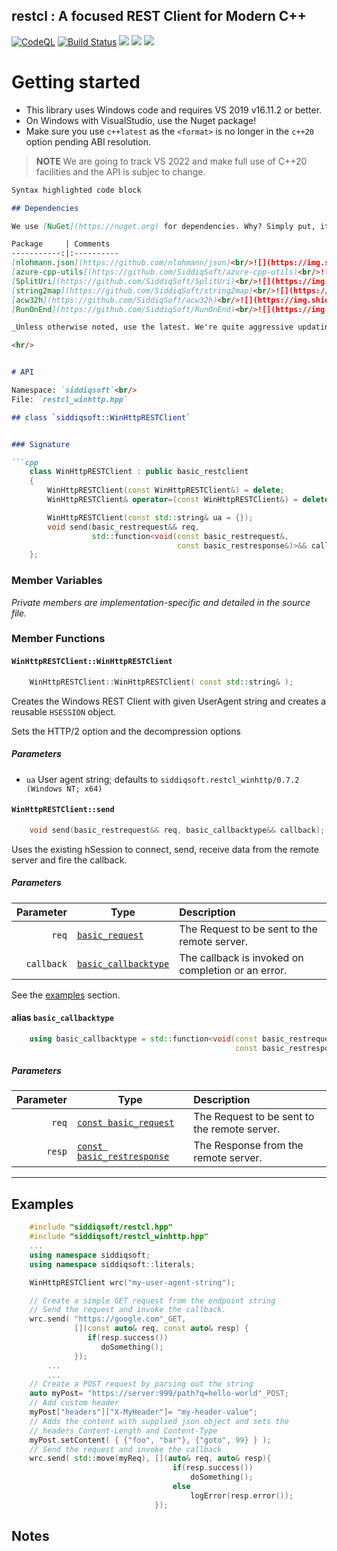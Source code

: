 restcl : A focused REST Client for Modern C++
-------------------------------------------

<!-- badges -->
[![CodeQL](https://github.com/SiddiqSoft/restcl/actions/workflows/codeql-analysis.yml/badge.svg)](https://github.com/SiddiqSoft/restcl/actions/workflows/codeql-analysis.yml)
[![Build Status](https://dev.azure.com/siddiqsoft/siddiqsoft/_apis/build/status/SiddiqSoft.restcl?branchName=main)](https://dev.azure.com/siddiqsoft/siddiqsoft/_build/latest?definitionId=13&branchName=main)
![](https://img.shields.io/nuget/v/SiddiqSoft.restcl)
![](https://img.shields.io/github/v/tag/SiddiqSoft/restcl)
![](https://img.shields.io/azure-devops/tests/siddiqsoft/siddiqsoft/13)
<!--![](https://img.shields.io/azure-devops/coverage/siddiqsoft/siddiqsoft/13)-->
<!-- end badges -->

# Getting started

- This library uses Windows code and requires VS 2019 v16.11.2 or better.
- On Windows with VisualStudio, use the Nuget package! 
- Make sure you use `c++latest` as the `<format>` is no longer in the `c++20` option pending ABI resolution.

> **NOTE**
> We are going to track VS 2022 and make full use of C++20 facilities and the API is subjec to change.

```markdown
Syntax highlighted code block

## Dependencies

We use [NuGet](https://nuget.org) for dependencies. Why? Simply put, it is the *easiest* source for obtaining packages. Publishing your own packages is superior to the manual and as-yet-immature [vcpkg](https://vcpkg.io/en/index.html). _They want me to [git clone](https://vcpkg.io/en/getting-started.html?platform=windows) the thing and build it first..._ _NuGet, comparatively, gives you a first-class experience and writing your own packages is a breeze! Sure, it does not work for non-Windows and I'll have to eventually tackle CMake._

Package     | Comments
-----------:|:----------
[nlohmann.json](https://github.com/nlohmann/json)<br/>![](https://img.shields.io/nuget/v/nlohmann.json)| This is one of the simplest JSON libraries for C++.<br/>We have to make choices and this is our choice: clean, simple and elegant over efficiency. Our use-case <br/>The library is quite conformant and lends itself to general purpose use since it uses `<vector>` underneath it all.<br/>We leave time and experience (plus manpower) to optimize this library for us. So long as it works and we do not have to worry about some ugly JAVA-esque or C-style interface!
[azure-cpp-utils](https://github.com/SiddiqSoft/azure-cpp-utils)<br/>![](https://img.shields.io/nuget/v/SiddiqSoft.AzureCppUtils) | This is library with helpers for encryption, base64 encode/decode and token generation for Cosmos.
[SplitUri](https://github.com/SiddiqSoft/SplitUri)<br/>![](https://img.shields.io/nuget/v/SiddiqSoft.SplitUri) | This is library provides parsing of the url.
[string2map](https://github.com/SiddiqSoft/string2map)<br/>![](https://img.shields.io/nuget/v/SiddiqSoft.string2map) | This library provides for parsing of HTTP headers into a std::map
[acw32h](https://github.com/SiddiqSoft/acw32h)<br/>![](https://img.shields.io/nuget/v/SiddiqSoft.acw32h) | This library provides for an auto-closing wrapper for HINTERNET, HSESSION and HINSTANCE objects.
[RunOnEnd](https://github.com/SiddiqSoft/RunOnEnd)<br/>![](https://img.shields.io/nuget/v/SiddiqSoft.RunOnEnd) | This library provides for arbitrarly lambda call on scope exit.

_Unless otherwise noted, use the latest. We're quite aggressive updating dependencies._

<hr/>


# API

Namespace: `siddiqsoft`<br/>
File: `restcl_winhttp.hpp`

## class `siddiqsoft::WinHttpRESTClient`


### Signature

```cpp
    class WinHttpRESTClient : public basic_restclient
    {
        WinHttpRESTClient(const WinHttpRESTClient&) = delete;
        WinHttpRESTClient& operator=(const WinHttpRESTClient&) = delete;

        WinHttpRESTClient(const std::string& ua = {});
        void send(basic_restrequest&& req,
                  std::function<void(const basic_restrequest&,
                                     const basic_restresponse&)>&& callback);
    };
```

### Member Variables

_Private members are implementation-specific and detailed in the source file._

### Member Functions

#### `WinHttpRESTClient::WinHttpRESTClient`
```cpp
    WinHttpRESTClient::WinHttpRESTClient( const std::string& );
```

Creates the Windows REST Client with given UserAgent string and creates a reusable `HSESSION` object.

Sets the HTTP/2 option and the decompression options

##### Parameters

- `ua` User agent string; defaults to `siddiqsoft.restcl_winhttp/0.7.2 (Windows NT; x64)`


#### `WinHttpRESTClient::send`
```cpp
    void send(basic_restrequest&& req, basic_callbacktype&& callback);
```

Uses the existing hSession to connect, send, receive data from the remote server and fire the callback.

##### Parameters

Parameter | Type | Description
---------:|------|:-----------
`req` | [`basic_request`]() | The Request to be sent to the remote server.
`callback` | [`basic_callbacktype`](#alias-basic_callbacktype) | The callback is invoked on completion or an error.

See the [examples](#examples) section.


#### alias `basic_callbacktype`
```cpp
    using basic_callbacktype = std::function<void(const basic_restrequest&  req,
                                                  const basic_restresponse& resp)>;
```

##### Parameters

Parameter | Type | Description
---------:|------|:-----------
`req` | [`const basic_request`]() | The Request to be sent to the remote server.
`resp` | [`const basic_restresponse`]() | The Response from the remote server.


<hr/>

## Examples

```cpp
    #include "siddiqsoft/restcl.hpp"
    #include "siddiqsoft/restcl_winhttp.hpp"
    ...
    using namespace siddiqsoft;
    using namespace siddiqsoft::literals;

    WinHttpRESTClient wrc("my-user-agent-string");

    // Create a simple GET request from the endpoint string
    // Send the request and invoke the callback.
    wrc.send( "https://google.com"_GET,
              [](const auto& req, const auto& resp) {
                 if(resp.success())
                    doSomething();
              });
        ...
        ...
    // Create a POST request by parsing out the string
    auto myPost= "https://server:999/path?q=hello-world"_POST;
    // Add custom header
    myPost["headers"]["X-MyHeader"]= "my-header-value";
    // Adds the content with supplied json object and sets the 
    // headers Content-Length and Content-Type
    myPost.setContent( { {"foo", "bar"}, {"goto", 99} } );
    // Send the request and invoke the callback
    wrc.send( std::move(myReq), [](auto& req, auto& resp){
                                    if(resp.success())
                                        doSomething();
                                    else
                                        logError(resp.error());
                                });
```

## Notes

